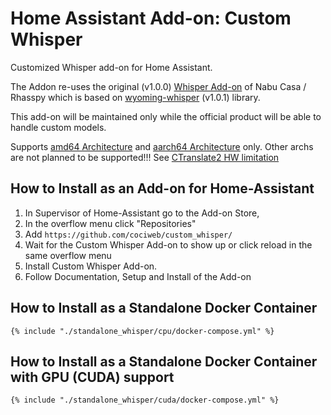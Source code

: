 # Home Assistant Add-on: Custom Whisper

Customized Whisper add-on for Home Assistant.

The Addon re-uses the original (v1.0.0) [Whisper Add-on](https://github.com/home-assistant/addons/tree/master/whisper) of Nabu Casa / Rhasspy which is based on [wyoming-whisper](https://github.com/rhasspy/wyoming-faster-whisper) (v1.0.1) library.

This add-on will be maintained only while the official product will be able to handle custom models.

Supports [amd64 Architecture][amd64-shield] and [aarch64 Architecture][aarch64-shield] only. Other archs are not planned to be supported!!! See [CTranslate2 HW limitation](https://opennmt.net/CTranslate2/hardware_support.html)

[aarch64-shield]: https://img.shields.io/badge/aarch64-yes-green.svg
[amd64-shield]: https://img.shields.io/badge/amd64-yes-green.svg
[armhf-shield]: https://img.shields.io/badge/armhf-no-red.svg
[armv7-shield]: https://img.shields.io/badge/armv7-no-red.svg
[i386-shield]: https://img.shields.io/badge/i386-no-red.svg

## How to Install as an Add-on for Home-Assistant
1. In Supervisor of Home-Assistant go to the Add-on Store,
2. In the overflow menu click "Repositories"
3. Add `https://github.com/cociweb/custom_whisper/`
4. Wait for the Custom Whisper Add-on to show up or click reload in the same overflow menu
5. Install Custom Whisper Add-on.
6. Follow Documentation, Setup and Install of the Add-on

## How to Install as a Standalone Docker Container

```
{% include "./standalone_whisper/cpu/docker-compose.yml" %}
```

## How to Install as a Standalone Docker Container with GPU (CUDA) support

```
{% include "./standalone_whisper/cuda/docker-compose.yml" %}
```
